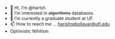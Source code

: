 - 👋 Hi, I’m @harlsh
- 👀 I’m interested in ~~algorithms~~ databases.
- 🌱 I’m currently a graduate student at UF.
- 📫 How to reach me ... harishrebollavar@ufl.edu
- Optimistic Nihilism

<!---
harlsh/harlsh is a ✨ special ✨ repository because its `README.md` (this file) appears on your GitHub profile.
You can click the Preview link to take a look at your changes.
--->
